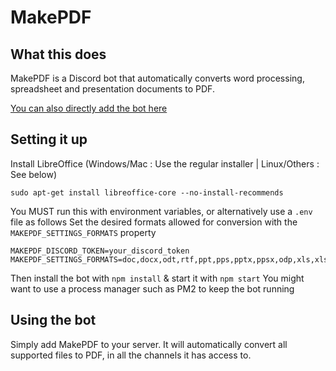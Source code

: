 # MakePDF

## What this does

MakePDF is a Discord bot that automatically converts word processing, spreadsheet and presentation documents to PDF.

[You can also directly add the bot here](https://discord.com/oauth2/authorize?client_id=689807933415882762&scope=bot&permissions=52224)

## Setting it up

Install LibreOffice (Windows/Mac : Use the regular installer | Linux/Others : See below)
```
sudo apt-get install libreoffice-core --no-install-recommends
```
You MUST run this with environment variables, or alternatively use a `.env` file as follows
Set the desired formats allowed for conversion with the `MAKEPDF_SETTINGS_FORMATS` property
```
MAKEPDF_DISCORD_TOKEN=your_discord_token
MAKEPDF_SETTINGS_FORMATS=doc,docx,odt,rtf,ppt,pps,pptx,ppsx,odp,xls,xlsx,ods,csv
```
Then install the bot with `npm install` & start it with `npm start`
You might want to use a process manager such as PM2 to keep the bot running

## Using the bot

Simply add MakePDF to your server. It will automatically convert all supported files to PDF, in all the channels it has access to.
